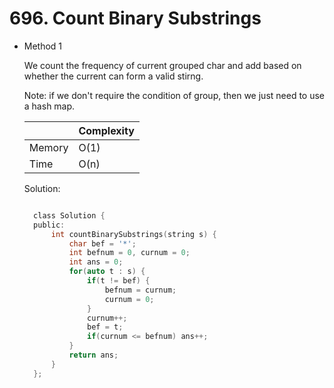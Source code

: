 # 696. Count Binary Substrings

- Method 1

  We count the frequency of current grouped char and add based on whether the current can form a valid stirng.

  Note: if we don't require the condition of group, then we just need to use a hash map.

  |        | Complexity |
  | ------ | ---------- |
  | Memory | O(1)       |
  | Time   | O(n)       |

  Solution:

  ```h

    class Solution {
    public:
        int countBinarySubstrings(string s) {
            char bef = '*';
            int befnum = 0, curnum = 0;
            int ans = 0;
            for(auto t : s) {
                if(t != bef) {
                    befnum = curnum;
                    curnum = 0;
                }
                curnum++;
                bef = t;
                if(curnum <= befnum) ans++;
            }
            return ans;
        }
    };

  ```

<!-- - Method 2

    This is another method.

    | |   Complexity  |
    | ----------- | ----------- |
    |  Memory     | O(n) |
    |      Time       |  O(n) |


    Solution:

    ``` h



    ```

- Additional Knowledge:

    Here are some additional knowledge.



<br> -->
